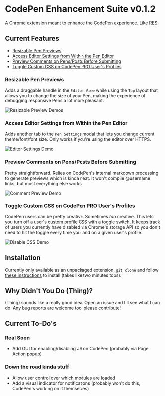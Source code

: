 # CodePen Enhancement Suite v0.1.2

A Chrome extension meant to enhance the CodePen experience. Like [RES](https://github.com/honestbleeps/Reddit-Enhancement-Suite).

## Current Features

* [Resizable Pen Previews](#resizable-pen-previews)
* [Access Editor Settings from Within the Pen Editor](#access-editor-settings-from-within-the-pen-editor)
* [Preview Comments on Pens/Posts Before Submitting](#preview-comments-on-pensposts-before-submitting)
* [Toggle Custom CSS on CodePen PRO User's Profiles](#toggle-custom-css-on-codepen-pro-users-profiles)

### Resizable Pen Previews

Adds a draggable handle in the `Editor View` while using the `Top` layout that allows you to change the size of your Pen, making the experience of debugging responsive Pens a lot more pleasant. 

![Resizable Preview Demos](https://s3-us-west-2.amazonaws.com/s.cdpn.io/186499/resize_previews.gif)

### Access Editor Settings from Within the Pen Editor

Adds another tab to the `Pen Settings` modal that lets you change current theme/font/font size. Only works if you're using the editor over HTTPS.

![Editor Settings Demo](https://s3-us-west-2.amazonaws.com/s.cdpn.io/186499/editor_settings.gif)

### Preview Comments on Pens/Posts Before Submitting

Pretty straightforward. Relies on CodePen's internal markdown processing to generate previews which is kinda neat. It won't compile @username links, but most everything else works.

![Comment Preview Demo](https://s3-us-west-2.amazonaws.com/s.cdpn.io/186499/comment_preview.gif)

### Toggle Custom CSS on CodePen PRO User's Profiles

CodePen users can be pretty creative. Sometimes _too_ creative. This lets you turn off a user's custom profile CSS with a toggle switch. It keeps track of users you currently have disabled via Chrome's storage API so you don't need to hit the toggle every time you land on a given user's profile.

![Disable CSS Demo](https://s3-us-west-2.amazonaws.com/s.cdpn.io/186499/profile_css.gif)

## Installation

Currently only available as an unpackaged extension. `git clone` and follow [these instructions](https://developer.chrome.com/extensions/getstarted#unpacked) to install (takes like two minutes tops).

## Why Didn't You Do (Thing)?

(Thing) sounds like a really good idea. Open an issue and I'll see what I can do. Any bug reports are welcome too, please contribute!

## Current To-Do's

### Real Soon
* Add GUI for enabling/disabling JS on CodePen (probably via Page Action popup)

### Down the road kinda stuff
* Allow user control over which modules are loaded
* Add a visual indicator for notifications (probably won't do this, CodePen's working on it themselves)